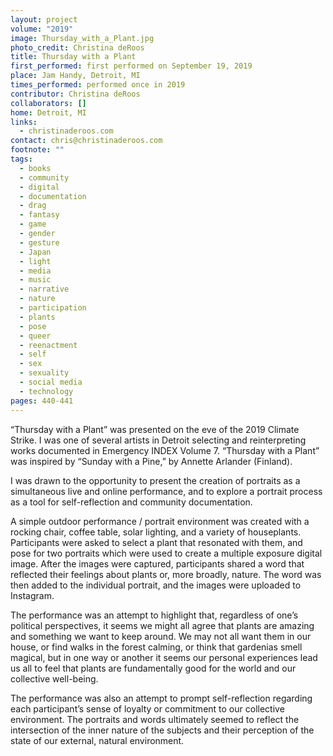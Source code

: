```yaml
---
layout: project
volume: "2019"
image: Thursday_with_a_Plant.jpg
photo_credit: Christina deRoos
title: Thursday with a Plant
first_performed: first performed on September 19, 2019
place: Jam Handy, Detroit, MI
times_performed: performed once in 2019
contributor: Christina deRoos
collaborators: []
home: Detroit, MI
links:
  - christinaderoos.com
contact: chris@christinaderoos.com
footnote: ""
tags:
  - books
  - community
  - digital
  - documentation
  - drag
  - fantasy
  - game
  - gender
  - gesture
  - Japan
  - light
  - media
  - music
  - narrative
  - nature
  - participation
  - plants
  - pose
  - queer
  - reenactment
  - self
  - sex
  - sexuality
  - social media
  - technology
pages: 440-441
---
```


“Thursday with a Plant” was presented on the eve of the 2019 Climate Strike. I was one of several artists in Detroit selecting and reinterpreting works documented in Emergency INDEX Volume 7. “Thursday with a Plant” was inspired by “Sunday with a Pine,” by Annette Arlander (Finland).

I was drawn to the opportunity to present the creation of portraits as a simultaneous live and online performance, and to explore a portrait process as a tool for self-reflection and community documentation.

A simple outdoor performance / portrait environment was created with a rocking chair, coffee table, solar lighting, and a variety of houseplants. Participants were asked to select a plant that resonated with them, and pose for two portraits which were used to create a multiple exposure digital image. After the images were captured, participants shared a word that reflected their feelings about plants or, more broadly, nature. The word was then added to the individual portrait, and the images were uploaded to Instagram.

The performance was an attempt to highlight that, regardless of one’s political perspectives, it seems we might all agree that plants are amazing and something we want to keep around. We may not all want them in our house, or find walks in the forest calming, or think that gardenias smell magical, but in one way or another it seems our personal experiences lead us all to feel that plants are fundamentally good for the world and our collective well-being.

The performance was also an attempt to prompt self-reflection regarding each participant’s sense of loyalty or commitment to our collective environment. The portraits and words ultimately seemed to reflect the intersection of the inner nature of the subjects and their perception of the state of our external, natural environment.

